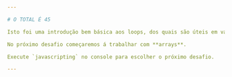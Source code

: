 ```yaml
---

# O TOTAL É 45

Isto foi uma introdução bem básica aos loops, dos quais são úteis em várias situações, particularmente em combinação com outros tipos de dados como strings e arrays.

No próximo desafio começaremos á trabalhar com **arrays**.

Execute `javascripting` no console para escolher o próximo desafio.

---
```

